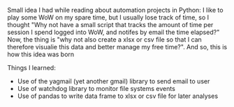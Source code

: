 Small idea I had while reading about automation projects in Python: I like to play some WoW on my spare time, but I usually lose track of time, so I thought "Why not have a small script that tracks the amount of time per session I spend logged into WoW, and notifes by email the time elapsed?"
Now, the thing is "why not also create a xlsx or csv file so that I can therefore visualie this data and better manage my free time?". And so, this is how this idea was born

  Things I learned:
  - Use of the yagmail (yet another gmail) library to send email to user
  - Use of watchdog library to monitor file systems events
  - Use of pandas to write data frame to xlsx or csv file for later analyses
